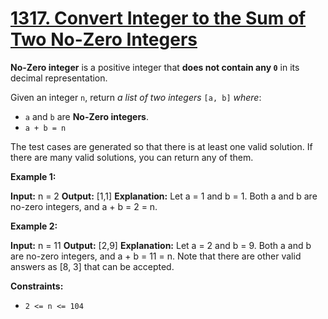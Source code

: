 # [1317. Convert Integer to the Sum of Two No-Zero Integers](https://leetcode.com/problems/convert-integer-to-the-sum-of-two-no-zero-integers/)

**No-Zero integer**  is a positive integer that  **does not contain any  `0`**  in its decimal representation.

Given an integer  `n`, return  _a list of two integers_  `[a, b]`  _where_:

-   `a`  and  `b`  are  **No-Zero integers**.
-   `a + b = n`

The test cases are generated so that there is at least one valid solution. If there are many valid solutions, you can return any of them.

**Example 1:**

**Input:** n = 2
**Output:** [1,1]
**Explanation:** Let a = 1 and b = 1.
Both a and b are no-zero integers, and a + b = 2 = n.

**Example 2:**

**Input:** n = 11
**Output:** [2,9]
**Explanation:** Let a = 2 and b = 9.
Both a and b are no-zero integers, and a + b = 11 = n.
Note that there are other valid answers as [8, 3] that can be accepted.

**Constraints:**

-   `2 <= n <= 104`
